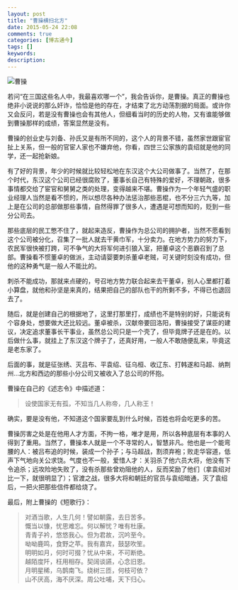 ```yaml
---
layout: post
title: "曹操横扫北方"
date: 2015-05-24 22:08
comments: true
categories: [博古通今]
tags: []
keywords: 
description: 
---
```

![曹操](http://a0.att.hudong.com/58/64/01300000484892125871644509173.jpg)

若问“在三国这些名人中，我最喜欢哪一个”，我会告诉你，是曹操。真正的曹操也绝非小说说的那么奸诈，恰恰是他的存在，才结束了北方动荡割据的局面。或许你又会反问，若是没有曹操也会有其他人，但细看当时的历史的人物，又有谁能够做到曹操那样的成绩，答案显然是没有。

曹操的创业史与刘备、孙氏又是有所不同的，这个人的背景不错，虽然家世跟宦官扯上关系，但一般的官宦人家也不嫌弃他，你看，四世三公家族的袁绍就是他的同学，还一起抢新娘。

<!--more-->
有了好的背景，年少的时候就比较轻松地在东汉这个大公司做事了。当然了，在那个时代，东汉这个公司已经很腐败了，董事长自己有特殊的爱好，不理朝政，很多事情都交给了宦官和舅舅之类的处理，变得越来不堪。曹操作为一个年轻气盛的职业经理人当然是看不惯的，所以想尽各种办法惩治那些恶棍，也不分三六九等，加上是在公司的总部做那些事情，自然得罪了很多人，遭遇是可想而知的，贬到一些分公司去。

那些底层的民工憋不住了，就起来造反，曹操作为总公司的拥护者，当然不愿看到这个公司被分化，召集了一批人就去干黄巾军，十分卖力。在地方势力的努力下，农民军很快被打跨，可不争气的大将军何进引狼入室，把董卓这个恶霸召到了总部。曹操看不惯董卓的做派，主动请婴要刺杀董卓老贼，可关键时刻没有成功，但他的这种勇气是一般人不能比的。

刺杀不能成功，那就来点硬的，号召地方势力联合起来去干董卓，别人心里都打着小算盘，就他和孙坚是来真的，结果把自己的部队也干的所剩不多，不得已也退回去了。

随后，就是创建自己的根据地了，这里打那里打，成绩也不是特别的好，只能说有个容身处，想要做大还比较远。董卓被杀，汉献帝要回洛阳，曹操接受了谋臣的建议，决定追求董事长干事业，虽然总公司只是一个壳了，但毕竟牌子还是在的。以后做什么事，就挂上了东汉这个牌子了，还真好用，一般人不敢随便乱来，毕竟这是老东家了。

后面的事，就是征张绣、灭吕布、平袁绍、征乌桓、收辽东、打韩遂和马超、纳荆州...北方和西边的那些小分公司又被收入了总公司的怀抱。

曹操在自己的《述志令》中描述道：

>设使国家无有孤，不知当几人称帝，几人称王！

确实，要是没有他，不知道这个国家要乱到什么时候，百姓也将会吃更多的苦。

曹操厉害之处是在他用人才方面，不拘一格，唯才是用，所以各种底层有本事的人得到了重用。当然了，曹操本人就是一个不寻常的人，智慧非凡。他也是一个能弯腰的人：被吕布追的时候，装成一个孙子；与马超战，割须弃袍；败走华容道，低声下气地向关公求饶。气度也不一般，爱惜人才：关羽杀了他六员大将，他没有下令追杀；远攻险地失败了，没有杀那些曾劝阻他的人，反而奖励了他们（拿袁绍对比一下，就很明显了）；官渡之战，很多大将和朝廷的官员与袁绍暗通，灭了袁绍后，一把火把那些信件都给烧了。

最后，附上曹操的《短歌行》：

>对酒当歌，人生几何！譬如朝露，去日苦多。    
>慨当以慷，忧思难忘。何以解忧？唯有杜康。   
>青青子衿，悠悠我心。但为君故，沉吟至今。   
>呦呦鹿鸣，食野之苹。我有嘉宾，鼓瑟吹笙。   
>明明如月，何时可掇？忧从中来，不可断绝。   
>越陌度阡，枉用相存。契阔谈讌，心念旧恩。   
>月明星稀，乌鹊南飞。绕树三匝，何枝可依？   
>山不厌高，海不厌深。周公吐哺，天下归心。   
